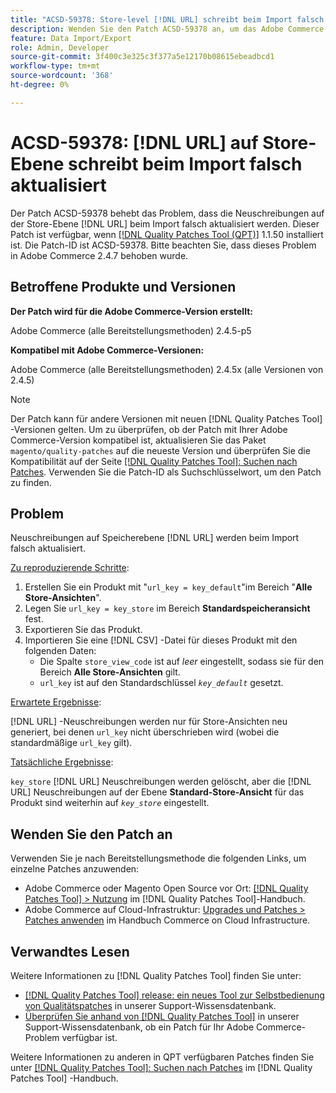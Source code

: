 ```yaml
---
title: "ACSD-59378: Store-level [!DNL URL] schreibt beim Import falsch aktualisiert neu"
description: Wenden Sie den Patch ACSD-59378 an, um das Adobe Commerce-Problem zu beheben, bei dem Store-Level [!DNL URL] Rewrites beim Import falsch aktualisiert werden.
feature: Data Import/Export
role: Admin, Developer
source-git-commit: 3f400c3e325c3f377a5e12170b08615ebeadbcd1
workflow-type: tm+mt
source-wordcount: '368'
ht-degree: 0%

---
```



# ACSD-59378: [!DNL URL] auf Store-Ebene schreibt beim Import falsch aktualisiert

Der Patch ACSD-59378 behebt das Problem, dass die Neuschreibungen auf der Store-Ebene [!DNL URL] beim Import falsch aktualisiert werden. Dieser Patch ist verfügbar, wenn [[!DNL Quality Patches Tool (QPT)]](/help/announcements/adobe-commerce-announcements/magento-quality-patches-released-new-tool-to-self-serve-quality-patches.md) 1.1.50 installiert ist. Die Patch-ID ist ACSD-59378. Bitte beachten Sie, dass dieses Problem in Adobe Commerce 2.4.7 behoben wurde.

## Betroffene Produkte und Versionen

**Der Patch wird für die Adobe Commerce-Version erstellt:**

Adobe Commerce (alle Bereitstellungsmethoden) 2.4.5-p5

**Kompatibel mit Adobe Commerce-Versionen:**

Adobe Commerce (alle Bereitstellungsmethoden) 2.4.5x (alle Versionen von 2.4.5)

>[!NOTE]
>
>Der Patch kann für andere Versionen mit neuen [!DNL Quality Patches Tool] -Versionen gelten. Um zu überprüfen, ob der Patch mit Ihrer Adobe Commerce-Version kompatibel ist, aktualisieren Sie das Paket `magento/quality-patches` auf die neueste Version und überprüfen Sie die Kompatibilität auf der Seite [[!DNL Quality Patches Tool]: Suchen nach Patches](https://experienceleague.adobe.com/tools/commerce-quality-patches/index.html). Verwenden Sie die Patch-ID als Suchschlüsselwort, um den Patch zu finden.

## Problem

Neuschreibungen auf Speicherebene [!DNL URL] werden beim Import falsch aktualisiert.

<u>Zu reproduzierende Schritte</u>:

1. Erstellen Sie ein Produkt mit &quot;`url_key = key_default`&quot;im Bereich &quot;**Alle Store-Ansichten**&quot;.
1. Legen Sie `url_key = key_store` im Bereich **Standardspeicheransicht** fest.
1. Exportieren Sie das Produkt.
1. Importieren Sie eine [!DNL CSV] -Datei für dieses Produkt mit den folgenden Daten:
   * Die Spalte `store_view_code` ist auf *leer* eingestellt, sodass sie für den Bereich **Alle Store-Ansichten** gilt.
   * `url_key` ist auf den Standardschlüssel *`key_default`* gesetzt.

<u>Erwartete Ergebnisse</u>:

[!DNL URL] -Neuschreibungen werden nur für Store-Ansichten neu generiert, bei denen `url_key` nicht überschrieben wird (wobei die standardmäßige `url_key` gilt).

<u>Tatsächliche Ergebnisse</u>:

`key_store` [!DNL URL] Neuschreibungen werden gelöscht, aber die [!DNL URL] Neuschreibungen auf der Ebene **Standard-Store-Ansicht** für das Produkt sind weiterhin auf *`key_store`* eingestellt.

## Wenden Sie den Patch an

Verwenden Sie je nach Bereitstellungsmethode die folgenden Links, um einzelne Patches anzuwenden:

* Adobe Commerce oder Magento Open Source vor Ort: [[!DNL Quality Patches Tool] > Nutzung](https://experienceleague.adobe.com/docs/commerce-operations/tools/quality-patches-tool/usage.html) im [!DNL Quality Patches Tool]-Handbuch.
* Adobe Commerce auf Cloud-Infrastruktur: [Upgrades und Patches > Patches anwenden](https://experienceleague.adobe.com/docs/commerce-cloud-service/user-guide/develop/upgrade/apply-patches.html) im Handbuch Commerce on Cloud Infrastructure.

## Verwandtes Lesen

Weitere Informationen zu [!DNL Quality Patches Tool] finden Sie unter:

* [[!DNL Quality Patches Tool] release: ein neues Tool zur Selbstbedienung von Qualitätspatches](/help/announcements/adobe-commerce-announcements/magento-quality-patches-released-new-tool-to-self-serve-quality-patches.md) in unserer Support-Wissensdatenbank.
* [Überprüfen Sie anhand von  [!DNL Quality Patches Tool]](/help/support-tools/patches-available-in-qpt-tool/check-patch-for-magento-issue-with-magento-quality-patches.md) in unserer Support-Wissensdatenbank, ob ein Patch für Ihr Adobe Commerce-Problem verfügbar ist.

Weitere Informationen zu anderen in QPT verfügbaren Patches finden Sie unter [[!DNL Quality Patches Tool]: Suchen nach Patches](https://experienceleague.adobe.com/tools/commerce-quality-patches/index.html) im [!DNL Quality Patches Tool] -Handbuch.
